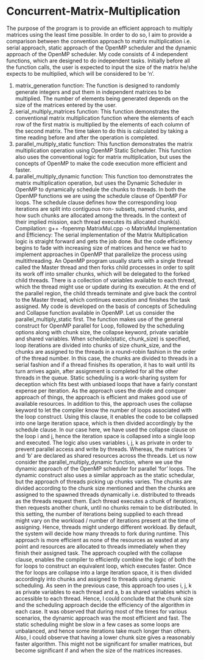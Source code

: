 # Concurrent-Matrix-Multiplication

The purpose of the program is to provide an efficient approach to multiply matrices using the least time possible. In order to do so, I aim to provide a comparison between the convention approach to matrix multiplication i.e. serial approach, static approach of the OpenMP scheduler and the dynamic approach of the OpenMP scheduler. My code consists of 4 independent functions, which are designed to do independent tasks. Initially before all the function calls, the user is expected to input the size of the matrix he/she expects to be multiplied, which will be considered to be ‘n’.
1.	matrix_generation function:
The function is designed to randomly generate integers and put them in independent matrices to be multiplied. The number of elements being generated depends on the size of the matrices entered by the user.
2.	serial_multiply_matrices function:
This function demonstrates the conventional matrix multiplication function where the elements of each row of the first matrix is multiplied by the elements of each column of the second matrix. The time taken to do this is calculated by taking a time reading before and after the operation is completed. 
3.	parallel_multiply_static function:
This function demonstrates the matrix multiplication operation using OpenMP Static Scheduler. This function also uses the conventional logic for matrix multiplication, but uses the concepts of OpenMP to make the code execution more efficient and faster. 
4.	parallel_multiply_dynamic function:
This function too demonstrates the matrix multiplication operation, but uses the Dynamic Scheduler in OpenMP to dynamically schedule the chunks to threads. 
In both the OpenMP functions we are using the schedule clause of OpenMP For loops. The schedule clause defines how the corresponding loop iterations are split into contiguous non- subsets, named chunks, and how such chunks are allocated among the threads. In the context of their implied mission, each thread executes its allocated chunk(s). 
Compilation: g++ -fopenmp MatrixMul.cpp -o MatrixMul
Implementation and Efficiency:
The serial implementation of the Matrix Multiplication logic is straight forward and gets the job done. But the code efficiency begins to fade with increasing size of matrices and hence we had to implement approaches in OpenMP that parallelize the process using multithreading. An OpenMP program usually starts with a single thread called the Master thread and then forks child processes in order to split its work off into smaller chunks, which will be delegated to the forked child threads. There is a collection of variables available to each thread, which the thread might use or update during its execution. At the end of the parallel region, the child threads terminate and give back the control to the Master thread, which continues execution and finishes the task assigned. 
My code is developed on the basis of concepts of Scheduling and Collapse function available in OpenMP. 
Let us consider the parallel_multiply_static first. The function makes use of the general construct for OpenMP parallel for Loop, followed by the scheduling options along with chunk size, the collapse keyword, private variable and shared variables. When schedule(static, chunk_size) is specified, loop iterations are divided into chunks of size chunk_size, and the chunks are assigned to the threads in a round-robin fashion in the order of the thread number. In this case, the chunks are divided to threads in a serial fashion and if a thread finishes its operation, it has to wait until its turn arrives again, after assignment is completed for all the other threads in the queue. Static scheduling is a work-sharing system for deception which fits best with unbiased loops that have a fairly constant expense per iteration. 
As the approach uses the divide and conquer approach of things, the approach is efficient and makes good use of available resources. In addition to this, the approach uses the collapse keyword to let the compiler know the number of loops associated with the loop construct. Using this clause, it enables the code to be collapsed into one large iteration space, which is then divided accordingly by the schedule clause. In our case here, we have used the collapse clause on the loop i and j, hence the iteration space is collapsed into a single loop and executed. The logic also uses variables i, j, k as private in order to prevent parallel access and write by threads. Whereas, the matrices ‘a’ and ‘b’ are declared as shared resources across the threads. 
Let us now consider the parallel_multiply_dynamic function, where we use the dynamic approach of the OpenMP scheduler for parallel ‘for’ loops. The dynamic construct also uses a similar approach as the static schedular, but the approach of threads picking up chunks varies. The chunks are divided according to the chunk size mentioned and then the chunks are assigned to the spawned threads dynamically i.e. distributed to threads as the threads request them. Each thread executes a chunk of iterations, then requests another chunk, until no chunks remain to be distributed. 
In this setting, the number of iterations being supplied to each thread might vary on the workload / number of iterations present at the time of assigning. Hence, threads might undergo different workload. By default, the system will decide how many threads to fork during runtime. This approach is more efficient as none of the resources as wasted at any point and resources are allocated to threads immediately when they finish their assigned task. 
The approach coupled with the collapse clause, enables the compiler to efficiently combine the logic of both the for loops to construct an equivalent loop, which executes faster. Once the for loops are collapse into a large iteration space, it is then divided accordingly into chunks and assigned to threads using dynamic scheduling. As seen in the previous case, this approach too uses i, j, k as private variables to each thread and a, b as shared variables which is accessible to each thread. 
Hence, I could conclude that the chunk size and the scheduling approach decide the efficiency of the algorithm in each case. It was observed that during most of the times for various scenarios, the dynamic approach was the most efficient and fast. The static scheduling might be slow in a few cases as some loops are unbalanced, and hence some iterations take much longer than others. Also, I could observe that having a lower chunk size gives a reasonably faster algorithm. This might not be significant for smaller matrices, but become significant if and when the size of the matrices increases.
